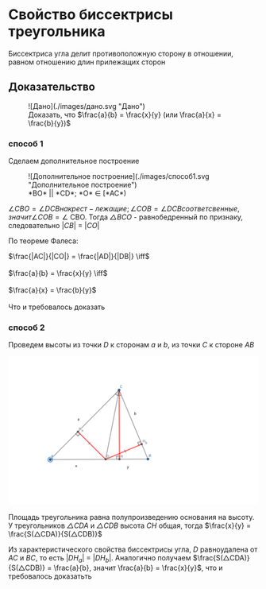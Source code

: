 # Свойство биссектрисы треугольника

Биссектриса угла делит противоположную сторону в отношении, равном отношению длин прилежащих сторон

## Доказательство

<figure markdown="span">
    ![Дано](./images/дано.svg "Дано")
    <figcaption>Доказать, что $\frac{a}{b} = \frac{x}{y} (или \frac{a}{x} = \frac{b}{y})$</figcaption>
</figure>

### способ 1

Сделаем дополнительное построение

<figure markdown="span">
    ![Дополнительное построение](./images/способ1.svg "Дополнительное построение")
    <figcaption>*BO* || *CD*; *O* ∈ [*AC*)</figcaption>
</figure>

$\angle CBO = \angle DCB накрест-лежащие; \angle COB = \angle DCB соответсвенные, значит \angle COB = \angle$ CBO. Тогда *△BCO* - равнобедренный по признаку, следовательно |*CB*| = |*CO*|

По теореме Фалеса:

$\frac{|AC|}{|CO|} = \frac{|AD|}{|DB|} \iff$<br><br>
$\frac{a}{b} = \frac{x}{y} \iff$<br><br>
$\frac{a}{x} = \frac{b}{y}$<br><br>
Что и требовалось доказать

### способ 2

Проведем высоты из точки *D* к сторонам *a* и *b*, из точки *C* к стороне *AB*

![Дополнительное построение](./images/способ2.svg "Дополнительное построение")

Площадь треугольника равна полупроизведению основания на высоту. У треугольников *△CDA* и *△CDB* высота *СH* общая, тогда $\frac{x}{y} = \frac{S(△CDA)}{S(△CDB)}$

Из характеристического свойства биссектрисы угла, *D* равноудалена от *AC* и *BC*, то есть |*DH*$_a$| = |*DH*$_b$|. Аналогично получаем $\frac{S(△CDA)}{S(△CDB)} = \frac{a}{b}, значит \frac{a}{b} = \frac{x}{y}$, что и требовалось доказатьть

